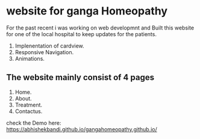 # website for ganga Homeopathy

For the past recent i was working on web developmnt and Built this website for one of the local hospital to keep updates for the patients.

1. Implenentation of cardview.
2. Responsive Navigation.
3. Animations. 

## The website mainly consist of 4 pages 

1. Home. 
2. About. 
3. Treatment.
4. Contactus.

check the Demo here: https://abhishekbandi.github.io/gangahomeopathy.github.io/

